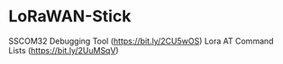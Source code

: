 # LoRaWAN-Stick

SSCOM32 Debugging Tool (https://bit.ly/2CU5wOS)
Lora AT Command Lists (https://bit.ly/2UuMSqV)

